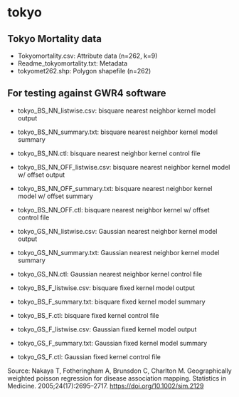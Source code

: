 tokyo
======

Tokyo Mortality data 
--------------------

* Tokyomortality.csv: Attribute data (n=262, k=9)
* Readme_tokyomortality.txt: Metadata
* tokyomet262.shp: Polygon shapefile (n=262)

For testing against GWR4 software
---------------------------------

* tokyo_BS_NN_listwise.csv: bisquare nearest neighbor kernel model output
* tokyo_BS_NN_summary.txt: bisquare nearest neighbor kernel model summary
* tokyo_BS_NN.ctl: bisquare nearest neighbor kernel control file

* tokyo_BS_NN_OFF_listwise.csv: bisquare nearest neighbor kernel model w/ offset output
* tokyo_BS_NN_OFF_summary.txt: bisquare nearest neighbor kernel model w/ offset summary
* tokyo_BS_NN_OFF.ctl: bisquare nearest neighbor kernel w/ offset control file

* tokyo_GS_NN_listwise.csv: Gaussian nearest neighbor kernel model output
* tokyo_GS_NN_summary.txt: Gaussian nearest neighbor kernel model summary
* tokyo_GS_NN.ctl: Gaussian nearest neighbor kernel control file

* tokyo_BS_F_listwise.csv: bisquare fixed kernel model output
* tokyo_BS_F_summary.txt: bisquare fixed kernel model summary
* tokyo_BS_F.ctl: bisquare fixed kernel control file

* tokyo_GS_F_listwise.csv: Gaussian fixed kernel model output
* tokyo_GS_F_summary.txt: Gaussian fixed kernel model summary
* tokyo_GS_F.ctl: Gaussian fixed kernel control file

Source: Nakaya T, Fotheringham A, Brunsdon C, Charlton M. Geographically weighted poisson regression for disease association mapping. Statistics in Medicine. 2005;24(17):2695–2717. https://doi.org/10.1002/sim.2129